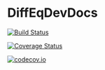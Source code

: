 # DiffEqDevDocs

[![Build Status](https://travis-ci.org/ChrisRackauckas/DiffEqDevDocs.jl.svg?branch=master)](https://travis-ci.org/ChrisRackauckas/DiffEqDevDocs.jl)

[![Coverage Status](https://coveralls.io/repos/ChrisRackauckas/DiffEqDevDocs.jl/badge.svg?branch=master&service=github)](https://coveralls.io/github/ChrisRackauckas/DiffEqDevDocs.jl?branch=master)

[![codecov.io](http://codecov.io/github/ChrisRackauckas/DiffEqDevDocs.jl/coverage.svg?branch=master)](http://codecov.io/github/ChrisRackauckas/DiffEqDevDocs.jl?branch=master)
